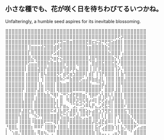 <!--
**KanaMeisa/KanaMeisa** is a ✨ _special_ ✨ repository because its `README.md` (this file) appears on your GitHub profile.

Here are some ideas to get you started:

- 🔭 I’m currently working on ...
- 🌱 I’m currently learning ...
- 👯 I’m looking to collaborate on ...
- 🤔 I’m looking for help with ...
- 💬 Ask me about ...
- 📫 How to reach me: ...
- 😄 Pronouns: ...
- ⚡ Fun fact: ...
-->
## 小さな種でも、花が咲く日を待ちわびてるいつかね。
Unfalteringly, a humble seed aspires for its inevitable blossoming.

⣿⣿⣿⣿⣿⣿⣿⣿⣿⣿⣿⣿⣿⣿⣿⣿⣿⣿⣿⣿⣿⣿⣿⣿⣿⣿⣿⣿⣿⣿⣿⣿⣿⣿⣿⣿⣿⣿⣿⣿⣿⣿⣿⣿
⣿⣿⣿⣿⣿⣿⣿⣿⣿⣿⣿⣿⣿⣿⣿⣿⣿⣿⣿⣿⣿⣿⣿⣿⣿⣿⣿⣿⣿⣿⣿⣿⣿⣿⡿⢟⡽⣿⣿⣿⣿⣿⣿⣿
⣿⣿⣿⣿⣿⣿⣿⣿⣿⣿⣿⣿⣿⣿⣿⡿⢟⣻⣭⣿⣶⣿⣿⣿⣿⣟⣿⣖⡮⣽⡛⢟⣻⣵⣾⣿⡇⣿⣿⣿⣿⣿⣿⣿
⣿⣿⣿⣿⣿⣿⣿⢸⣶⣶⣶⣾⣽⣿⣿⣾⡿⣻⣿⣿⣿⣿⣿⣿⣿⣷⣶⣿⣿⣿⣿⣷⣽⣿⣿⣿⡇⣿⣿⣿⣿⣿⣿⣿
⣿⣿⣿⣿⣿⣿⣿⡏⣿⣿⣿⣿⣿⣿⡿⣫⣾⣿⣿⣿⣿⣿⣿⣿⣿⣿⣿⣿⣿⣿⣿⣿⣮⣿⣿⣿⢡⣿⣿⣿⣿⣿⣿⣿
⣿⣿⣿⣿⣿⣿⣿⣿⣜⢿⣿⣿⣿⣿⡳⣶⡮⣝⣿⣿⣿⣿⣿⣿⣿⣿⣸⣿⢻⣿⣿⣿⣿⣷⡝⢇⣾⣿⣿⣿⣿⣿⣿⣿
⣿⣿⣿⣿⣿⣿⡿⣫⣭⣬⣿⣿⣿⢷⣿⣶⣷⣾⡟⣿⣿⣿⢿⣿⣿⣿⢈⣿⣾⣿⣯⣿⣿⣯⣟⠜⣿⣿⣿⣿⣿⣿⣿⣿
⣿⣿⣿⣿⣿⣿⡇⣿⣿⣿⣽⣿⡟⣾⣿⣿⣿⣿⢻⣾⡿⡿⣄⣿⣿⣿⢸⢸⡏⡿⣿⣿⣿⣿⢹⡵⡘⣿⣿⣿⣿⣿⣿⣿
⣿⣿⣿⣿⣿⣿⢰⣿⣿⣿⡏⣿⢧⣿⣿⣿⡻⡋⣾⢟⣶⣳⣿⣿⡿⡇⣾⡏⢸⢹⡟⣿⣿⣿⢸⡇⣷⢻⣿⣿⣿⣿⣿⣿
⣿⣿⣿⣿⣿⣿⢸⣿⣿⣿⡇⢹⢸⣿⣿⣿⣿⠷⠕⠛⣷⣿⣿⢟⣥⣼⡿⣷⣾⣼⣇⢸⣿⣿⢸⣿⣿⣼⣿⣿⣿⣿⣿⣿
⣿⣿⣿⣿⣿⣿⢸⣿⣿⣿⢸⣧⢸⣿⣿⡇⣿⣷⣶⣿⣿⣿⣿⣿⣿⣿⣷⣤⣬⣽⡾⣼⣿⣿⢸⣿⢻⣿⣿⣿⣿⣿⣿⣿
⣿⣿⣿⣿⣿⡟⢸⣿⣿⡟⣼⣿⠸⡻⣿⡇⢿⣿⣿⣿⣿⠿⠿⠿⠿⣿⣿⣿⣿⡿⡁⣿⣿⡿⣸⣿⢸⣿⣿⣿⣿⣿⣿⣿
⣿⣿⣿⣿⣿⡇⣿⣿⣿⢃⣿⣿⣷⣷⡙⢿⠇⣬⠛⡕⣾⣟⡿⣿⣶⡅⢻⡿⠟⣱⢣⣿⢧⢇⣿⣿⡇⣿⣿⣿⣿⣿⣿⣿
⣿⣿⣿⣿⣿⣧⣿⣿⡟⣼⣿⣿⣿⣿⣿⣇⡆⣿⠀⠻⣿⡿⡽⣻⢯⢿⡴⠾⡇⣟⢞⣵⣼⡞⣿⣿⣷⢹⣿⣿⣿⣿⣿⣿
⣿⣿⣿⣿⣿⣿⣿⣿⡇⣿⣿⣿⣿⣿⣿⣏⣇⡟⣶⣄⠈⣩⡛⢚⡱⠿⢧⡟⣄⣡⢟⣯⢽⡇⣿⣿⣿⠎⣿⣿⣿⣿⣿⣿
⣿⣿⣿⣿⡿⣼⣿⣏⣷⢻⣿⣿⣿⣿⠯⠾⣸⣧⡿⡫⣼⣿⢇⢻⣿⣵⡦⣴⣿⣱⡹⣻⣟⡇⣿⣿⣿⣯⢹⣿⣿⣿⣿⣿
⣿⣿⣿⣿⢳⣿⣿⣇⢈⡳⠝⢻⣿⣿⣿⣿⣿⢳⣭⣧⣛⣫⣾⣜⢛⣙⣥⢻⣿⡇⢇⡇⣿⡇⡟⢹⣿⣿⣷⡹⣿⣿⣿⣿
⣿⣿⣿⡿⢸⣿⣿⣿⠸⣿⣿⣿⢟⣛⡛⢿⡏⣿⣿⡟⣿⣿⣿⣿⣿⣿⣿⡼⣟⣼⣟⣾⠿⠇⡇⠧⢻⣿⣿⣿⣌⢿⣿⣿
⡘⣿⣿⣇⢸⣿⣿⣿⡆⠿⠿⠏⢸⣿⣿⡷⢸⣿⣿⣇⣿⣿⣿⣿⣿⣿⣿⡇⣯⡞⣡⣾⣿⣷⢱⡇⣧⡹⣿⣿⠟⣡⣴⣶
⡇⠈⢢⣶⡘⣿⣿⣿⣿⡄⢿⣶⢦⡙⢛⠃⣿⣿⣿⣿⣿⣿⣿⣿⣿⣿⣿⣷⢹⣧⣈⡉⡉⢁⣤⡳⣿⣶⠈⠃⣾⣿⣿⣿
